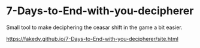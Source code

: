 # 7-Days-to-End-with-you-decipherer

Small tool to make deciphering the ceasar shift in the game a bit easier.

https://fakedy.github.io/7-Days-to-End-with-you-decipherer/site.html

